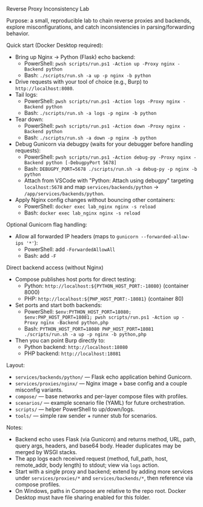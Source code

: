 Reverse Proxy Inconsistency Lab

Purpose: a small, reproducible lab to chain reverse proxies and backends, explore misconfigurations, and catch inconsistencies in parsing/forwarding behavior.

Quick start (Docker Desktop required):
- Bring up Nginx -> Python (Flask) echo backend:
  - PowerShell: `pwsh scripts/run.ps1 -Action up -Proxy nginx -Backend python`
  - Bash: `./scripts/run.sh -a up -p nginx -b python`
- Drive requests with your tool of choice (e.g., Burp) to `http://localhost:8080`.
- Tail logs:
  - PowerShell: `pwsh scripts/run.ps1 -Action logs -Proxy nginx -Backend python`
  - Bash: `./scripts/run.sh -a logs -p nginx -b python`
- Tear down:
  - PowerShell: `pwsh scripts/run.ps1 -Action down -Proxy nginx -Backend python`
  - Bash: `./scripts/run.sh -a down -p nginx -b python`
- Debug Gunicorn via debugpy (waits for your debugger before handling requests):
  - PowerShell: `pwsh scripts/run.ps1 -Action debug-py -Proxy nginx -Backend python [-DebugpyPort 5678]`
  - Bash: `DEBUGPY_PORT=5678 ./scripts/run.sh -a debug-py -p nginx -b python`
  - Attach from VSCode with "Python: Attach using debugpy" targeting `localhost:5678` and map `services/backends/python` -> `/app/services/backends/python`.
- Apply Nginx config changes without bouncing other containers:
  - PowerShell: `docker exec lab_nginx nginx -s reload`
  - Bash: `docker exec lab_nginx nginx -s reload`

Optional Gunicorn flag handling:
- Allow all forwarded IP headers (maps to `gunicorn --forwarded-allow-ips '*'`):
  - PowerShell: add `-ForwardedAllowAll`
  - Bash: add `-F`

Direct backend access (without Nginx)
- Compose publishes host ports for direct testing:
  - Python: `http://localhost:${PYTHON_HOST_PORT:-18080}` (container 8000)
  - PHP: `http://localhost:${PHP_HOST_PORT:-18081}` (container 80)
- Set ports and start both backends:
  - PowerShell: `$env:PYTHON_HOST_PORT=18080; $env:PHP_HOST_PORT=18081; pwsh scripts/run.ps1 -Action up -Proxy nginx -Backend python,php`
  - Bash: `PYTHON_HOST_PORT=18080 PHP_HOST_PORT=18081 ./scripts/run.sh -a up -p nginx -b python,php`
- Then you can point Burp directly to:
  - Python backend: `http://localhost:18080`
  - PHP backend: `http://localhost:18081`

Layout:
- `services/backends/python/` — Flask echo application behind Gunicorn.
- `services/proxies/nginx/` — Nginx image + base config and a couple misconfig variants.
- `compose/` — base networks and per-layer compose files with profiles.
- `scenarios/` — example scenario file (YAML) for future orchestration.
- `scripts/` — helper PowerShell to up/down/logs.
- `tools/` — simple raw sender + runner stub for scenarios.

Notes:
- Backend echo uses Flask (via Gunicorn) and returns method, URL, path, query args, headers, and base64 body. Header duplicates may be merged by WSGI stacks.
- The app logs each received request (method, full_path, host, remote_addr, body length) to stdout; view via `logs` action.
- Start with a single proxy and backend; extend by adding more services under `services/proxies/*` and `services/backends/*`, then reference via compose profiles.
- On Windows, paths in Compose are relative to the repo root. Docker Desktop must have file sharing enabled for this folder.
